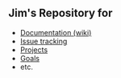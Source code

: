 ## Jim's Repository for 
* [Documentation (wiki)](https://github.com/nidak21/jakCentral/wiki)
* [Issue tracking](https://github.com/nidak21/jakCentral/issues)
* [Projects](https://github.com/nidak21/jakCentral/projects?query=is%3Aopen)
* [Goals](https://github.com/nidak21/jakCentral/wiki/Goals)
* etc.
